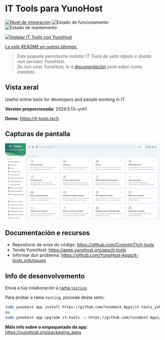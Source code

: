 <!--
NOTA: Este README foi creado automáticamente por <https://github.com/YunoHost/apps/tree/master/tools/readme_generator>
NON debe editarse manualmente.
-->

# IT Tools para YunoHost

[![Nivel de integración](https://dash.yunohost.org/integration/it-tools.svg)](https://ci-apps.yunohost.org/ci/apps/it-tools/) ![Estado de funcionamento](https://ci-apps.yunohost.org/ci/badges/it-tools.status.svg) ![Estado de mantemento](https://ci-apps.yunohost.org/ci/badges/it-tools.maintain.svg)

[![Instalar IT Tools con YunoHost](https://install-app.yunohost.org/install-with-yunohost.svg)](https://install-app.yunohost.org/?app=it-tools)

*[Le este README en outros idiomas.](./ALL_README.md)*

> *Este paquete permíteche instalar IT Tools de xeito rápido e doado nun servidor YunoHost.*  
> *Se non usas YunoHost, le a [documentación](https://yunohost.org/install) para saber como instalalo.*

## Vista xeral

Useful online tools for developers and people working in IT.

**Versión proporcionada:** 2024.5.13~ynh1

**Demo:** <https://it-tools.tech>

## Capturas de pantalla

![Captura de pantalla de IT Tools](./doc/screenshots/it-tools_ynh.png)

## Documentación e recursos

- Repositorio de orixe do código: <https://github.com/CorentinTh/it-tools>
- Tenda YunoHost: <https://apps.yunohost.org/app/it-tools>
- Informar dun problema: <https://github.com/YunoHost-Apps/it-tools_ynh/issues>

## Info de desenvolvemento

Envía a túa colaboración á [rama `testing`](https://github.com/YunoHost-Apps/it-tools_ynh/tree/testing).

Para probar a rama `testing`, procede deste xeito:

```bash
sudo yunohost app install https://github.com/YunoHost-Apps/it-tools_ynh/tree/testing --debug
ou
sudo yunohost app upgrade it-tools -u https://github.com/YunoHost-Apps/it-tools_ynh/tree/testing --debug
```

**Máis info sobre o empaquetado da app:** <https://yunohost.org/packaging_apps>
